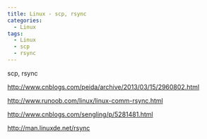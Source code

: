 ```yaml
---
title: Linux - scp, rsync
categories:
  - Linux
tags:
  - Linux
  - scp
  - rsync
---
```


scp, rsync

<!--more-->

http://www.cnblogs.com/peida/archive/2013/03/15/2960802.html

http://www.runoob.com/linux/linux-comm-rsync.html

http://www.cnblogs.com/sengling/p/5281481.html

http://man.linuxde.net/rsync





